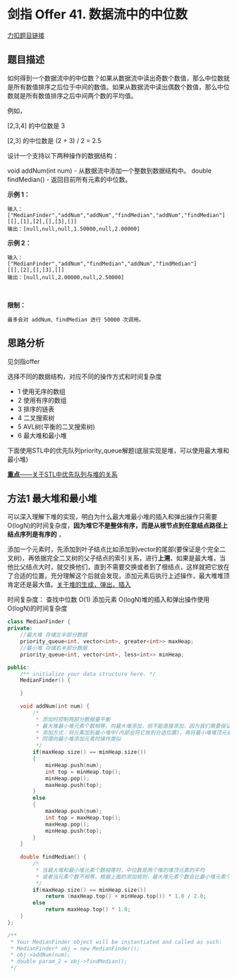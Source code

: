 # 剑指 Offer 41. 数据流中的中位数

[力扣题目链接](https://leetcode-cn.com/problems/shu-ju-liu-zhong-de-zhong-wei-shu-lcof/)      

## 题目描述  

如何得到一个数据流中的中位数？如果从数据流中读出奇数个数值，那么中位数就是所有数值排序之后位于中间的数值。如果从数据流中读出偶数个数值，那么中位数就是所有数值排序之后中间两个数的平均值。  

例如，  

[2,3,4] 的中位数是 3  

[2,3] 的中位数是 (2 + 3) / 2 = 2.5  

设计一个支持以下两种操作的数据结构：  

void addNum(int num) - 从数据流中添加一个整数到数据结构中。
double findMedian() - 返回目前所有元素的中位数。  

**示例 1：**  

    输入：
    ["MedianFinder","addNum","addNum","findMedian","addNum","findMedian"]
    [[],[1],[2],[],[3],[]]
    输出：[null,null,null,1.50000,null,2.00000]

**示例 2：**

    输入：
    ["MedianFinder","addNum","findMedian","addNum","findMedian"]
    [[],[2],[],[3],[]]
    输出：[null,null,2.00000,null,2.50000]
 

**限制：**

    最多会对 addNum、findMedian 进行 50000 次调用。



## 思路分析  

见剑指offer 

选择不同的数据结构，对应不同的操作方式和时间复杂度  

* 1 使用无序的数组  
* 2 使用有序的数组  
* 3 排序的链表
* 4 二叉搜索树
* 5 AVL树(平衡的二叉搜索树)  
* 6 最大堆和最小堆  


下面使用STL中的优先队列priority_queue解题(底层实现是堆，可以使用最大堆和最小堆)  

[**重点**——关于STL中优先队列与堆的关系](http://c.biancheng.net/view/7010.html)  



## 方法1 最大堆和最小堆  

可以深入理解下堆的实现，明白为什么最大堆最小堆的插入和弹出操作只需要O(logN)的时间复杂度，**因为堆它不是整体有序，而是从根节点到任意结点路径上结点序列是有序的** ，


添加一个元素时，先添加到叶子结点比如添加到vector的尾部(要保证是个完全二叉树)，再依据完全二叉树的父子结点的索引关系，进行**上溯**，如果是最大堆，当他比父结点大时，就交换他们，直到不需要交换或者到了根结点，这样就把它放在了合适的位置，充分理解这个后就会发现，添加元素后执行上述操作，最大堆堆顶肯定还是最大值。[关于堆的生成，弹出，插入](https://zhuanlan.zhihu.com/p/85877972)


时间复杂度： 查找中位数 O(1)   添加元素 O(logN)堆的插入和弹出操作使用O(logN)的时间复杂度


```cpp
class MedianFinder {
private:
    //最大堆 存储左半部分数据
    priority_queue<int, vector<int>, greater<int>> maxHeap; 
    //最小堆 存储右半部分数据
    priority_queue<int, vector<int>, less<int>> minHeap; 

public:
    /** initialize your data structure here. */
    MedianFinder() {

    }
    
    void addNum(int num) {
        /* 
         * 添加时控制两部分数据量平衡
         * 最大堆最小堆元素个数相等，向最大堆添加，但不能直接添加，因为我们需要保证最大堆中所有元素小于等于最小堆所有元素
         * 添加方式：将元素加到最小堆中(内部会将它放到合适位置)，再将最小堆堆顶元素(最小的)放到最大堆，这样保证每向最大堆添加元素都是添加的最小堆的最小值，而原本要填加的这个元素会在最小堆合适的位置(当它刚好是最小堆的最小元素时才会被放到最大堆)
         * 同理向最小堆添加元素时操作类似
         */
        if(maxHeap.size() == minHeap.size())
        {
            minHeap.push(num);
            int top = minHeap.top();
            minHeap.pop();
            maxHeap.push(top);
        }
        else
        {
            maxHeap.push(num);
            int top = maxHeap.top();
            maxHeap.pop();
            minHeap.push(top);
        }
    }
    
    double findMedian() {
        /*
         * 当最大堆和最小堆元素个数相等时，中位数是两个堆的堆顶元素的平均
         * 或者当元素个数不相等，根据上面的添加规则，最大堆元素个数会比最小堆元素个数多一个，且最大堆堆顶元素即为中位数
         */
        if(maxHeap.size() == minHeap.size())
            return (maxHeap.top() + minHeap.top()) * 1.0 / 2.0;
        else
            return maxHeap.top() * 1.0;
    }
};

/**
 * Your MedianFinder object will be instantiated and called as such:
 * MedianFinder* obj = new MedianFinder();
 * obj->addNum(num);
 * double param_2 = obj->findMedian();
 */
```
